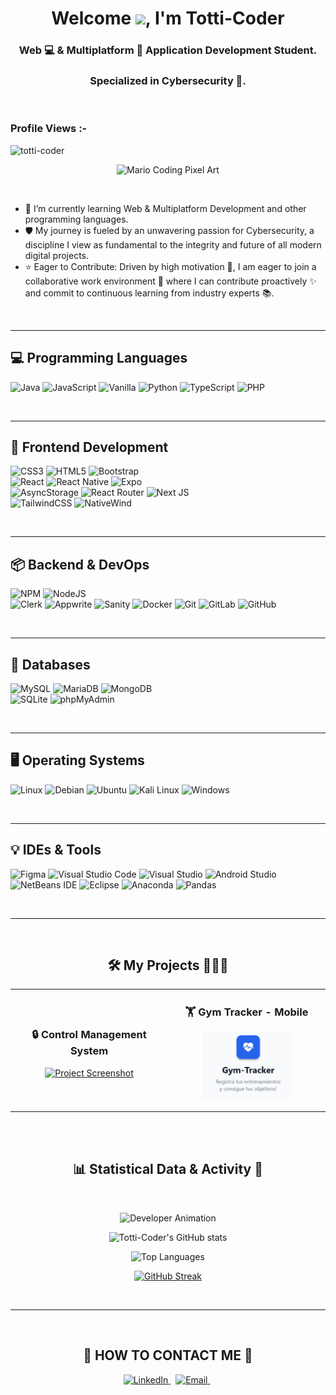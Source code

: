 <h1 align="center">Welcome <img src="https://media.giphy.com/media/hvRJCLFzcasrR4ia7z/giphy.gif" width="29px">, I'm Totti-Coder</h1>
<h3 align="center">Web 💻 & Multiplatform 📱 Application Development Student.</h3>

<h3 align="center">Specialized in Cybersecurity 🔐.</h3>
<br>

<p align="right"> <h3>Profile Views :-</h3> <img src="https://komarev.com/ghpvc/?username=totti-coder&label=Profile%20views&color=0e75b6&style=flat"
    alt="totti-coder" /> 
</p>


<p align="center"><img src="https://user-images.githubusercontent.com/74038190/225813708-98b745f2-7d22-48cf-9150-083f1b00d6c9.gif" alt="Mario Coding Pixel Art" width="1000px"/></p>

<br>

- 🌱 I’m currently learning Web & Multiplatform Development and other programming languages.
- 🛡️ My journey is fueled by an unwavering passion for Cybersecurity, a discipline I view as fundamental to the integrity and future of all modern digital projects.
- ⭐ Eager to Contribute: Driven by high motivation 🚀, I am eager to join a collaborative work environment 🤝 where I can contribute proactively ✨ and commit to continuous learning from industry experts 📚.

<br>

---

## 💻 Programming Languages

![Java](https://img.shields.io/badge/java-%23ED8B00.svg?style=for-the-badge&logo=java&logoColor=white) ![JavaScript](https://img.shields.io/badge/javascript-%23323330.svg?style=for-the-badge&logo=javascript&logoColor=%23F7DF1E) 
![Vanilla](https://img.shields.io/badge/Vanilla_JS-%23F7DF1E.svg?style=for-the-badge&logo=javascript&logoColor=black) 
![Python](https://img.shields.io/badge/python-3670A0?style=for-the-badge&logo=python&logoColor=ffdd54) 
![TypeScript](https://img.shields.io/badge/typescript-%23007ACC.svg?style=for-the-badge&logo=typescript&logoColor=white)
![PHP](https://img.shields.io/badge/php-%23777BB4.svg?style=for-the-badge&logo=php&logoColor=white) 

<br>

---

## 📂 Frontend Development

![CSS3](https://img.shields.io/badge/css3-%231572B6.svg?style=for-the-badge&logo=css3&logoColor=white) 
![HTML5](https://img.shields.io/badge/html5-%23E34F26.svg?style=for-the-badge&logo=html5&logoColor=white) 
![Bootstrap](https://img.shields.io/badge/bootstrap-%23563D7C.svg?style=for-the-badge&logo=bootstrap&logoColor=white)  
![React](https://img.shields.io/badge/react-%2320232a.svg?style=for-the-badge&logo=react&logoColor=%2361DAFB) 
![React Native](https://img.shields.io/badge/react_native-%2320232a.svg?style=for-the-badge&logo=react&logoColor=%2361DAFB) 
![Expo](https://img.shields.io/badge/Expo-%231B1F22.svg?style=for-the-badge&logo=expo&logoColor=white)  
![AsyncStorage](https://img.shields.io/badge/AsyncStorage-black?style=for-the-badge&logo=react&logoColor=%2361DAFB)
![React Router](https://img.shields.io/badge/React_Router-CA4245?style=for-the-badge&logo=react-router&logoColor=white) 
![Next JS](https://img.shields.io/badge/Next-black?style=for-the-badge&logo=next.js&logoColor=white)  
![TailwindCSS](https://img.shields.io/badge/tailwindcss-%2338B2AC.svg?style=for-the-badge&logo=tailwind-css&logoColor=white)
![NativeWind](https://img.shields.io/badge/NativeWind-%23072b48.svg?style=for-the-badge&logo=tailwind-css&logoColor=white)

<br>

---

## 📦 Backend & DevOps

![NPM](https://img.shields.io/badge/NPM-%23000000.svg?style=for-the-badge&logo=npm&logoColor=white) 
![NodeJS](https://img.shields.io/badge/node.js-6DA55F?style=for-the-badge&logo=node.js&logoColor=white)  
![Clerk](https://img.shields.io/badge/Clerk-%234151D8.svg?style=for-the-badge&logo=clerk&logoColor=white) 
![Appwrite](https://img.shields.io/badge/Appwrite-%23f02e65.svg?style=for-the-badge&logo=appwrite&logoColor=white)
![Sanity](https://img.shields.io/badge/Sanity-%23F03E22.svg?style=for-the-badge&logo=sanity&logoColor=white)
![Docker](https://img.shields.io/badge/Docker-%230db7ed.svg?style=for-the-badge&logo=docker&logoColor=white) 
![Git](https://img.shields.io/badge/Git-%23f05032.svg?style=for-the-badge&logo=git&logoColor=white) 
![GitLab](https://img.shields.io/badge/gitlab-%23181717.svg?style=for-the-badge&logo=gitlab&logoColor=white) 
![GitHub](https://img.shields.io/badge/github-%23121011.svg?style=for-the-badge&logo=github&logoColor=white) 

<br>

---

## 💾 Databases

![MySQL](https://img.shields.io/badge/mysql-%2300f.svg?style=for-the-badge&logo=mysql&logoColor=white) 
![MariaDB](https://img.shields.io/badge/MariaDB-003545?style=for-the-badge&logo=mariadb&logoColor=white) 
![MongoDB](https://img.shields.io/badge/MongoDB-%234ea94b.svg?style=for-the-badge&logo=mongodb&logoColor=white)  
![SQLite](https://img.shields.io/badge/SQLite-%2307405e.svg?style=for-the-badge&logo=sqlite&logoColor=white)
![phpMyAdmin](https://img.shields.io/badge/phpMyAdmin-%23616183.svg?style=for-the-badge&logo=phpmyadmin&logoColor=white)

<br>

---

## 🖥️ Operating Systems

![Linux](https://img.shields.io/badge/Linux-FCC624?style=for-the-badge&logo=linux&logoColor=black)
![Debian](https://img.shields.io/badge/Debian-D70A53?style=for-the-badge&logo=debian&logoColor=white)
![Ubuntu](https://img.shields.io/badge/Ubuntu-E95420?style=for-the-badge&logo=ubuntu&logoColor=white)
![Kali Linux](https://img.shields.io/badge/Kali%20Linux-268BEE?style=for-the-badge&logo=kalilinux&logoColor=white)
![Windows](https://img.shields.io/badge/Windows-0078D6?style=for-the-badge&logo=windows&logoColor=white)

<br>

---

## 💡 IDEs & Tools

![Figma](https://img.shields.io/badge/figma-%23F24E1E.svg?style=for-the-badge&logo=figma&logoColor=white)
![Visual Studio Code](https://img.shields.io/badge/Visual%20Studio%20Code-0078d7.svg?style=for-the-badge&logo=visual-studio-code&logoColor=white) 
![Visual Studio](https://img.shields.io/badge/Visual%20Studio-5C2D91.svg?style=for-the-badge&logo=visual-studio&logoColor=white)
![Android Studio](https://img.shields.io/badge/Android%20Studio-3DDC84.svg?style=for-the-badge&logo=android-studio&logoColor=white)
![NetBeans IDE](https://img.shields.io/badge/NetBeans%20IDE-1B6AC6.svg?style=for-the-badge&logo=apache-netbeans-ide&logoColor=white)
![Eclipse](https://img.shields.io/badge/Eclipse-%232C2255.svg?style=for-the-badge&logo=eclipse&logoColor=white)
![Anaconda](https://img.shields.io/badge/Anaconda-%2344A8E0.svg?style=for-the-badge&logo=anaconda&logoColor=white)
![Pandas](https://img.shields.io/badge/pandas-%23150458.svg?style=for-the-badge&logo=pandas&logoColor=white)

<br>

---
<br>
<h2 align="center">🛠️ My Projects 👨🏻‍💻</h2>

<table width="100%">
  <tr> 
    <td width="50%" align="center">
      <h3 align="center">🔒 Control Management System</h3>
      <p align="center">
        <a href="https://control-management-sys.infinityfreeapp.com/" title="Demo">
          <img width="90%" src="https://github.com/Totti-Coder/CMS/blob/main/recursos/imagenes/Screenshot.png" alt="Project Screenshot" />
        </a>
      </p>
    </td>
    <td width="50%" align="center">
      <h3 align="center">🏋️ Gym Tracker - Mobile</h3>
      <p align="center">
        <a href="https://pablo-totti-fit-app--dtvgnfj9hh.expo.app/sign-in" title="Demo">
          <img width="60%" src="https://github.com/Totti-Coder/App-Gym-Expo-React-Native-TypeScript-Sanity/blob/main/gymtracker.png?raw=true" alt="Project Screenshot" />
        </a>
      </p>
    </td>
  </tr>
</table>

<br>
<br>

<h2 align="center">📊 Statistical Data & Activity 🚀</h2>
<br>

<p align="center">
    <img src="https://github.com/Adam-pw/Adam-pw/blob/main/animation_500_kxa883sd.gif" alt="Developer Animation" width="500px"/>
</p>

<p align="center">
    <img src="https://github-readme-stats.vercel.app/api?username=totti-coder&theme=tokyonight&show_icons=true" alt="Totti-Coder's GitHub stats"/>
</p>

<p align="center">
    <img src="https://github-readme-stats.vercel.app/api/top-langs/?username=totti-coder&layout=compact&theme=dark" alt="Top Languages"/>
</p>

<p align="center">
    <a href="https://git.io/streak-stats">
        <img src="https://github-readme-streak-stats.herokuapp.com?user=Totti-Coder&theme=tokyonight&border_radius=5&date_format=M%20j%5B%2C%20Y%5D&mode=weekly" alt="GitHub Streak"/>
    </a>
</p>

<br>
<hr>

<br>

<h2 align="center">📲 HOW TO CONTACT ME 🤝</h2>

<p align="center">
    <a href="https://www.linkedin.com/in/pablo-garc%C3%ADa-roza-5272932aa/" target="_blank">
        <img src="https://img.shields.io/badge/LinkedIn-%230077B5.svg?style=for-the-badge&logo=linkedin&logoColor=white" alt="LinkedIn" />
    </a>
    &nbsp;
    <a href="mailto:pablogroza@gmail.com" target="_blank">
        <img src="https://img.shields.io/badge/Email-D14836?style=for-the-badge&logo=gmail&logoColor=white" alt="Email" />
    </a>
    &nbsp;
</p>

<br>
